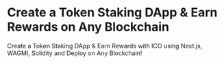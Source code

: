 # Create a Token Staking DApp & Earn Rewards on Any Blockchain

Create a Token Staking DApp & Earn Rewards with ICO using Next.js, WAGMI, Solidity and Deploy on Any Blockchain!

